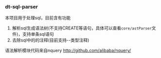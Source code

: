 ### dt-sql-parser

本项目用于处理sql，目前含有功能

1. 解析sql生成语法树(不支持CREATE等语句，具体可以查看`core/astParser`文件)，支持单条sql语句
2. 去除sql中的的注释(目前支持--类型注释)

语法解析模块代码来自nquery <http://github.com/alibaba/nquery/>